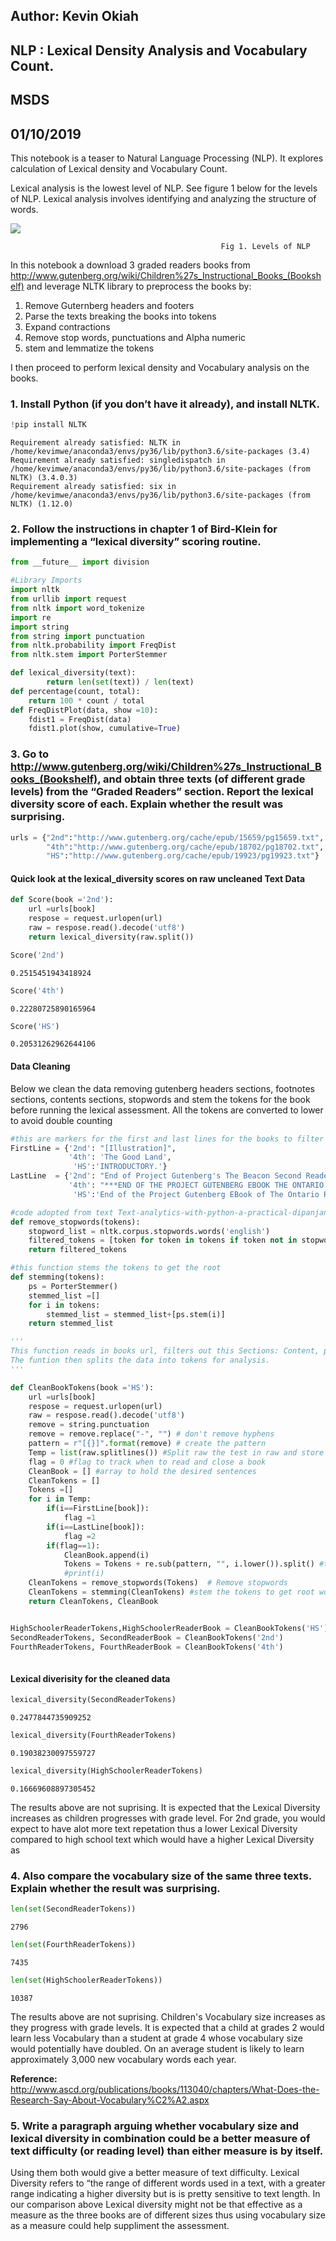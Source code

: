 
## Author: Kevin Okiah
## NLP :  Lexical Density Analysis and Vocabulary Count.
## MSDS
## 01/10/2019

This notebook is a teaser to Natural Language Processing (NLP). It explores calculation of Lexical density and Vocabulary Count.

Lexical analysis is the lowest level of NLP. See figure 1 below for the levels of NLP. Lexical analysis involves identifying and analyzing the structure of words.


![](levels_of_nlp.JPG)

                                              
                                                   Fig 1. Levels of NLP

 

In this notebook a download 3 graded readers books from http://www.gutenberg.org/wiki/Children%27s_Instructional_Books_(Bookshelf) and leverage NLTK library to preprocess the books by:

1. Remove Guternberg headers and footers
2. Parse the texts breaking the books into tokens
3. Expand contractions
4. Remove stop words, punctuations and Alpha numeric
5. stem and lemmatize the tokens

I then proceed to perform lexical density and Vocabulary analysis on the books. 


### 1.	Install Python (if you don’t have it already), and install NLTK.  


```python
!pip install NLTK
```

    Requirement already satisfied: NLTK in /home/kevimwe/anaconda3/envs/py36/lib/python3.6/site-packages (3.4)
    Requirement already satisfied: singledispatch in /home/kevimwe/anaconda3/envs/py36/lib/python3.6/site-packages (from NLTK) (3.4.0.3)
    Requirement already satisfied: six in /home/kevimwe/anaconda3/envs/py36/lib/python3.6/site-packages (from NLTK) (1.12.0)


### 2. Follow the instructions in chapter 1 of Bird-Klein for implementing a “lexical diversity” scoring routine.


```python
from __future__ import division
```


```python
#Library Imports
import nltk
from urllib import request
from nltk import word_tokenize
import re
import string
from string import punctuation
from nltk.probability import FreqDist
from nltk.stem import PorterStemmer 
```


```python
def lexical_diversity(text):
        return len(set(text)) / len(text) 
def percentage(count, total):
    return 100 * count / total
def FreqDistPlot(data, show =10):
    fdist1 = FreqDist(data) 
    fdist1.plot(show, cumulative=True)
```

### 3.	Go to http://www.gutenberg.org/wiki/Children%27s_Instructional_Books_(Bookshelf), and obtain three texts (of different grade levels) from the “Graded Readers” section. Report the lexical diversity score of each. Explain whether the result was surprising.




```python
urls = {"2nd":"http://www.gutenberg.org/cache/epub/15659/pg15659.txt", #2nd grader book
        "4th":"http://www.gutenberg.org/cache/epub/18702/pg18702.txt", #4th grader book
        "HS":"http://www.gutenberg.org/cache/epub/19923/pg19923.txt"}  #High School grader 
```

#### Quick look at the lexical_diversity scores on raw uncleaned Text Data


```python
def Score(book ='2nd'):
    url =urls[book]
    respose = request.urlopen(url)
    raw = respose.read().decode('utf8')
    return lexical_diversity(raw.split())
```


```python
Score('2nd')
```




    0.2515451943418924




```python
Score('4th')
```




    0.22280725890165964




```python
Score('HS')
```




    0.20531262962644106



#### Data Cleaning

Below we clean the data removing gutenberg headers sections, footnotes sections, contents sections, stopwords  and stem the tokens for the book before running the lexical assessment. All the tokens are converted to lower to avoid double counting


```python
#this are markers for the first and last lines for the books to filter only the needed sections
FirstLine = {'2nd': "[Illustration]", 
             '4th': 'The Good Land',
              'HS':'INTRODUCTORY.'}
LastLine  = {'2nd': "End of Project Gutenberg's The Beacon Second Reader, by James H. Fassett",
             '4th': "***END OF THE PROJECT GUTENBERG EBOOK THE ONTARIO READERS: FOURTH BOOK***",
              'HS':'End of the Project Gutenberg EBook of The Ontario Readers: The High School'}
```


```python
#code adopted from text Text-analytics-with-python-a-practical-dipanjan-sarkar
def remove_stopwords(tokens): 
    stopword_list = nltk.corpus.stopwords.words('english') 
    filtered_tokens = [token for token in tokens if token not in stopword_list] 
    return filtered_tokens 

#this function stems the tokens to get the root
def stemming(tokens):
    ps = PorterStemmer()
    stemmed_list =[]
    for i in tokens:
        stemmed_list = stemmed_list+[ps.stem(i)]
    return stemmed_list
```


```python
'''
This function reads in books url, filters out this Sections: Content, preface and gutenberg header and footer.
The funtion then splits the data into tokens for analysis.
'''

def CleanBookTokens(book ='HS'):
    url =urls[book]
    respose = request.urlopen(url)
    raw = respose.read().decode('utf8')
    remove = string.punctuation
    remove = remove.replace("-", "") # don't remove hyphens
    pattern = r"[{}]".format(remove) # create the pattern
    Temp = list(raw.splitlines()) #Split raw the test in raw and store in an array
    flag = 0 #flag to track when to read and close a book
    CleanBook = [] #array to hold the desired sentences
    CleanTokens = []
    Tokens =[]
    for i in Temp:
        if(i==FirstLine[book]):
            flag =1
        if(i==LastLine[book]):
            flag =2
        if(flag==1):
            CleanBook.append(i)
            Tokens = Tokens + re.sub(pattern, "", i.lower()).split() #tokens to lower
            #print(i)
    CleanTokens = remove_stopwords(Tokens)  # Remove stopwords
    CleanTokens = stemming(CleanTokens) #stem the tokens to get root words
    return CleanTokens, CleanBook


HighSchoolerReaderTokens,HighSchoolerReaderBook = CleanBookTokens('HS')
SecondReaderTokens, SecondReaderBook = CleanBookTokens('2nd')
FourthReaderTokens, FourthReaderBook = CleanBookTokens('4th')
    
```

#### Lexical diverisity for the cleaned data


```python
lexical_diversity(SecondReaderTokens)
```




    0.2477844735909252




```python
lexical_diversity(FourthReaderTokens)
```




    0.19038230097559727




```python
lexical_diversity(HighSchoolerReaderTokens)
```




    0.16669608897305452



The results above are not suprising.  It is expected that the Lexical Diversity increases as children progresses with grade level. For 2nd grade,  you would expect to have alot more text repetation thus a lower Lexical Diversity compared to high school text which would have a higher Lexical Diversity as 

### 4.	Also compare the vocabulary size of the same three texts. Explain whether the result was surprising.  


```python
len(set(SecondReaderTokens))
```




    2796




```python
len(set(FourthReaderTokens))
```




    7435




```python
len(set(HighSchoolerReaderTokens))
```




    10387



The results above are not suprising. Children's Vocabulary size increases as they progress with grade levels. It is expected that a child at grades 2 would learn less Vocabulary than a student at grade 4 whose vocabulary size would potentially have doubled. On an average student is likely to learn approximately 3,000 new vocabulary words each year. 

**Reference:** http://www.ascd.org/publications/books/113040/chapters/What-Does-the-Research-Say-About-Vocabulary%C2%A2.aspx

### 5.	Write a paragraph arguing whether vocabulary size and lexical diversity in combination could be a better measure of text difficulty (or reading level) than either measure is by itself.

Using them both would give a better measure of text difficulty. Lexical Diversity refers to “the range of different words used in a text, with a greater range indicating a higher diversity but is is pretty sensitive to text length. In our comparison above Lexical diversity might not be that effective as a measure as the three books are of different sizes thus using vocabulary size as a measure could help suppliment the assessment.
